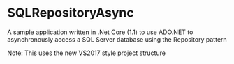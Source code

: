 SQLRepositoryAsync
===

A sample application written in .Net Core (1.1) to use ADO.NET to asynchronously access a SQL Server database using the Repository pattern

Note: This uses the new VS2017 style project structure


